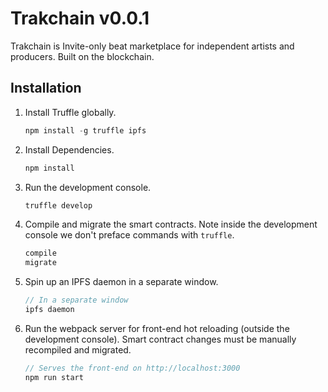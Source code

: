 # Trakchain v0.0.1
Trakchain is Invite-only beat marketplace for independent artists and producers.
Built on the blockchain.

## Installation

1. Install Truffle globally.
    ```javascript
    npm install -g truffle ipfs
    ```

2. Install Dependencies.
    ```javascript
    npm install
    ```

3. Run the development console.
    ```javascript
    truffle develop
    ```

4. Compile and migrate the smart contracts. Note inside the development console we don't preface commands with `truffle`.
    ```javascript
    compile
    migrate
    ```

5. Spin up an IPFS daemon in a separate window.  
    ```javascript
    // In a separate window
    ipfs daemon
    ```

5. Run the webpack server for front-end hot reloading (outside the development console). Smart contract changes must be manually recompiled and migrated.
    ```javascript
    // Serves the front-end on http://localhost:3000
    npm run start
    ```

